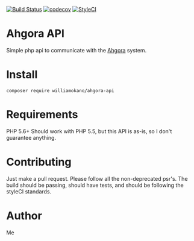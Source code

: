 [![Build Status](https://travis-ci.org/williamokano/ahgora-api.svg?branch=master)](https://travis-ci.org/williamokano/ahgora-api)
[![codecov](https://codecov.io/gh/williamokano/ahgora-api/branch/master/graph/badge.svg)](https://codecov.io/gh/williamokano/ahgora-api)
[![StyleCI](https://styleci.io/repos/72966527/shield?branch=master)](https://styleci.io/repos/72966527)

# Ahgora API
Simple php api to communicate with the [Ahgora](https://www.ahgora.com.br/) system.

# Install
`composer require williamokano/ahgora-api`

# Requirements
PHP 5.6+
Should work with PHP 5.5, but this API is as-is, so I don't guarantee anything.

# Contributing
Just make a pull request. Please follow all the non-deprecated psr's.
The build should be passing, should have tests, and should be following the styleCI standards.

# Author
Me